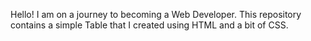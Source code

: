 Hello! I am on a journey to becoming a Web Developer. This repository contains a simple Table that I created using HTML and a bit of CSS.
